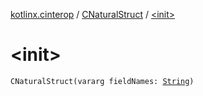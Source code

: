 [kotlinx.cinterop](../index.md) / [CNaturalStruct](index.md) / [&lt;init&gt;](./-init-.md)

# &lt;init&gt;

`CNaturalStruct(vararg fieldNames: `[`String`](https://kotlinlang.org/api/latest/jvm/stdlib/kotlin/-string/index.html)`)`